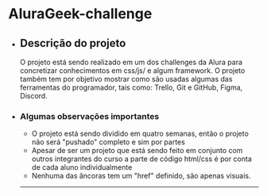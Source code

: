 <h1> AluraGeek-challenge </h1>

<ul>
 <li><h2>Descrição do projeto</h2>
 <p>  O projeto está sendo realizado em um dos challenges da Alura para concretizar conhecimentos em css/js/ e algum framework. O projeto também tem por objetivo mostrar como são usadas algumas das ferramentas do programador, tais como: Trello, Git e GitHub, Figma, Discord.
 
 

 <li><h3> Algumas observações importantes</h2>
 <ul>
  <li> O projeto está sendo dividido em quatro semanas, então o projeto não será "pushado" completo e sim por partes </li>
  <li> Apesar de ser um projeto que está sendo feito em conjunto com outros integrantes do curso a parte de código html/css é por conta de cada aluno individualmente </li>
  <li> Nenhuma das âncoras tem um "href" definido, são apenas visuais. </li>
  
 </ul>
 
 <hr>
 </li>
 
 
 
 


</ul>
